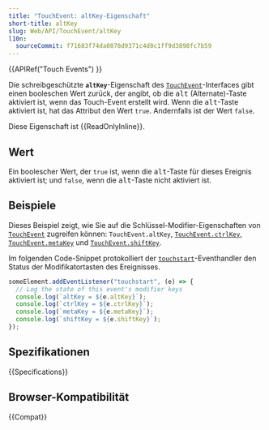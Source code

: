 ```yaml
---
title: "TouchEvent: altKey-Eigenschaft"
short-title: altKey
slug: Web/API/TouchEvent/altKey
l10n:
  sourceCommit: f71683f74da0078d9371c4d0c1ff9d3898fc7b59
---
```


{{APIRef("Touch Events") }}

Die schreibgeschützte **`altKey`**-Eigenschaft des [`TouchEvent`](/de/docs/Web/API/TouchEvent)-Interfaces gibt einen booleschen Wert zurück, der angibt, ob die <kbd>alt</kbd> (Alternate)-Taste aktiviert ist, wenn das Touch-Event erstellt wird. Wenn die <kbd>alt</kbd>-Taste aktiviert ist, hat das Attribut den Wert `true`. Andernfalls ist der Wert `false`.

Diese Eigenschaft ist {{ReadOnlyInline}}.

## Wert

Ein boolescher Wert, der `true` ist, wenn die <kbd>alt</kbd>-Taste für dieses Ereignis aktiviert ist; und `false`, wenn die <kbd>alt</kbd>-Taste nicht aktiviert ist.

## Beispiele

Dieses Beispiel zeigt, wie Sie auf die Schlüssel-Modifier-Eigenschaften von [`TouchEvent`](/de/docs/Web/API/TouchEvent) zugreifen können: `TouchEvent.altKey`, [`TouchEvent.ctrlKey`](/de/docs/Web/API/TouchEvent/ctrlKey), [`TouchEvent.metaKey`](/de/docs/Web/API/TouchEvent/metaKey) und [`TouchEvent.shiftKey`](/de/docs/Web/API/TouchEvent/shiftKey).

Im folgenden Code-Snippet protokolliert der [`touchstart`](/de/docs/Web/API/Element/touchstart_event)-Eventhandler den Status der Modifikatortasten des Ereignisses.

```js
someElement.addEventListener("touchstart", (e) => {
  // Log the state of this event's modifier keys
  console.log(`altKey = ${e.altKey}`);
  console.log(`ctrlKey = ${e.ctrlKey}`);
  console.log(`metaKey = ${e.metaKey}`);
  console.log(`shiftKey = ${e.shiftKey}`);
});
```

## Spezifikationen

{{Specifications}}

## Browser-Kompatibilität

{{Compat}}
